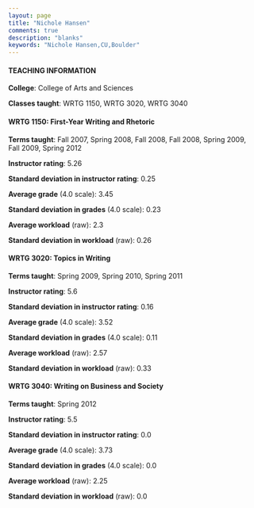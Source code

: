 ```yaml
---
layout: page
title: "Nichole Hansen" 
comments: true
description: "blanks"
keywords: "Nichole Hansen,CU,Boulder"
---
```

<head>
<script src="https://ajax.googleapis.com/ajax/libs/jquery/2.1.3/jquery.min.js"></script>
<script src="https://dl.dropboxusercontent.com/s/pc42nxpaw1ea4o9/highcharts.js?dl=0"></script>
<!-- <script src="../assets/js/highcharts.js"></script> -->
<style type="text/css">@font-face {
	font-family: "Bebas Neue";
	src: url(https://www.filehosting.org/file/details/544349/BebasNeue Regular.otf) format("opentype");
	}
	h1.Bebas { 
		font-family: "Bebas Neue", Verdana, Tahoma;
	}
</style>
</head>
	   
#### TEACHING INFORMATION

**College**: College of Arts and Sciences

**Classes taught**: WRTG 1150, WRTG 3020, WRTG 3040

#### WRTG 1150: First-Year Writing and Rhetoric

**Terms taught**: Fall 2007, Spring 2008, Fall 2008, Fall 2008, Spring 2009, Fall 2009, Spring 2012

**Instructor rating**: 5.26

**Standard deviation in instructor rating**: 0.25

**Average grade** (4.0 scale): 3.45

**Standard deviation in grades** (4.0 scale): 0.23

**Average workload** (raw): 2.3

**Standard deviation in workload** (raw): 0.26

#### WRTG 3020: Topics in Writing

**Terms taught**: Spring 2009, Spring 2010, Spring 2011

**Instructor rating**: 5.6

**Standard deviation in instructor rating**: 0.16

**Average grade** (4.0 scale): 3.52

**Standard deviation in grades** (4.0 scale): 0.11

**Average workload** (raw): 2.57

**Standard deviation in workload** (raw): 0.33

#### WRTG 3040: Writing on Business and Society

**Terms taught**: Spring 2012

**Instructor rating**: 5.5

**Standard deviation in instructor rating**: 0.0

**Average grade** (4.0 scale): 3.73

**Standard deviation in grades** (4.0 scale): 0.0

**Average workload** (raw): 2.25

**Standard deviation in workload** (raw): 0.0

